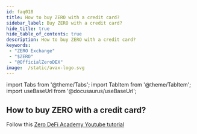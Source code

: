 ```yaml
---
id: faq018
title: How to buy ZERO with a credit card?
sidebar_label: Buy ZERO with a credit card?
hide_title: true
hide_table_of_contents: true
description: How to buy ZERO with a credit card?
keywords:
 - "ZERO Exchange"
 - "$ZERO"
 - "@OfficialZeroDEX"
image:  /static/avax-logo.svg
---
```


import Tabs from '@theme/Tabs';
import TabItem from '@theme/TabItem';
import useBaseUrl from '@docusaurus/useBaseUrl';

## How to buy ZERO with a credit card? 

Follow this [Zero DeFi Academy Youtube tutorial](https://www.youtube.com/watch?v=iRbc36Q_rRk&list=PLUrP9cz-3kCehfLJRhulrizJQ_4cOcpy4&index=2)
